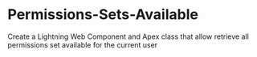 # Permissions-Sets-Available
Create a Lightning Web Component and Apex class that allow retrieve all permissions set available for the current user
